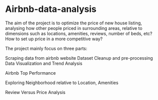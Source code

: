 # Airbnb-data-analysis
The aim of the project is to optimize the price of new house listing, analysing how other people priced in surrounding areas, relative to dimensions such as locations, amenities, reviews, number of beds, etc? How to set up price in a more competitive way?


The project mainly focus on three parts:

Scraping data from airbnb website
Dataset Cleanup and pre-processing
Data Visualization and Trend Analysis

Airbnb Top Performance


Exploring Neighborhood relative to Location, Amenities

Review Versus Price Analysis
